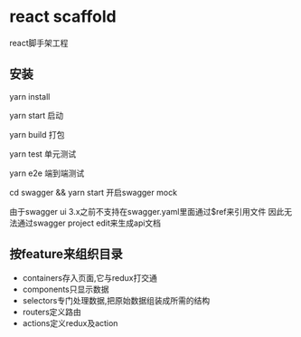 # react scaffold
react脚手架工程

## 安装
yarn install

yarn start  启动

yarn build  打包

yarn test   单元测试

yarn e2e    端到端测试

cd swagger && yarn start      开启swagger mock

由于swagger ui 3.x之前不支持在swagger.yaml里面通过$ref来引用文件
因此无法通过swagger project edit来生成api文档


## 按feature来组织目录
- containers存入页面,它与redux打交通
- components只显示数据
- selectors专门处理数据,把原始数据组装成所需的结构
- routers定义路由
- actions定义redux及action